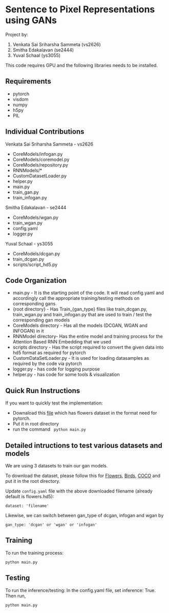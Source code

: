 # Sentence to Pixel Representations using GANs

Project by:
1. Venkata Sai Sriharsha Sammeta (vs2626)
2. Smitha Edakalavan (se2444)
3. Yuval Schaal (ys3055)

This code requires GPU and the following libraries needs to be installed. 

## Requirements
- pytorch 
- visdom
- numpy
- h5py
- PIL

## Individual Contributions

Venkata Sai Sriharsha Sammeta - vs2626
- CoreModels/infogan.py
- CoreModels/coremodel.py
- CoreModels/repository.py
- RNNModels/*
- CustomDatasetLoader.py
- helper.py
- main.py
- train_gan.py
- train_infogan.py

Smitha Edakalavan - se2444
- CoreModels/wgan.py
- train_wgan.py
- config.yaml
- logger.py

Yuval Schaal - ys3055
- CoreModels/dcgan.py
- train_dcgan.py
- scripts/script_hd5.py


## Code Organization
- main.py - It is the starting point of the code. It will read config.yaml and accordingly call the appropriate training/testing methods on corresponding gans
- {root directory} - Has Train_{gan_type} files like train_dcgan.py, train_wgan.py and train_infogan.py that are used to train / test the corresponding gan models
- CoreModels directory - Has all the models (DCGAN, WGAN and INFOGAN) in it
- RNNModel directory- Has the entire model and training process for the Attention Based RNN Embedding that we used 
- scripts directory - Has the script required to convert the given data into hd5 format as required for pytorch
- CustomDataSetLoader.py - It is used for loading datasamples as required by the code via pytorch
- logger.py - has code for logging purpose
- helper.py - has code for some tools & visualization

## Quick Run Instructions
If you want to quickly test the implementation:
- Downaload this [file](https://drive.google.com/open?id=1EgnaTrlHGaqK5CCgHKLclZMT_AMSTyh8) which has flowers dataset in the format need for pytorch. 
- Put it in root directory
- run the command ``` python main.py```

## Detailed intructions to test various datasets and models
We are using 3 datasets to train our gan models. 

To download the dataset, please follow this for <a href='https://drive.google.com/file/d/1EgnaTrlHGaqK5CCgHKLclZMT_AMSTyh8/view'>Flowers</a>, <a href='https://drive.google.com/file/d/1mNhn6MYpBb-JwE86GC1kk0VJsYj-Pn5j/view'>Birds</a>, <a href='https://drive.google.com/file/d/0B0ywwgffWnLLLUc2WHYzM0Q2eWc/view?usp=sharing'>COCO</a> and put it in the root directory. 

Update `config.yaml` file with the above downloaded filename (already default is flowers.hd5):
``` shell
dataset: 'filename'
```

Likewise, we can switch between gan_type of dcgan, infogan and wgan by 
``` shell
gan_type: 'dcgan' or 'wgan' or 'infogan'
```

## Training 
To run the training process:
``` shell
python main.py
```

## Testing
To run the inference/testing:
In the config.yaml file, set inference: True.
Then run,
``` shell
python main.py
```
